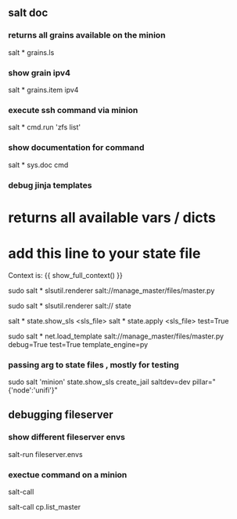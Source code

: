 ## salt doc

### returns all grains available on the minion

salt \* grains.ls

### show grain ipv4

salt \* grains.item ipv4


### execute ssh command via minion

salt \* cmd.run 'zfs list'


### show documentation for command

salt \* sys.doc cmd


### debug jinja templates

# returns all available vars / dicts
# add this line to your state file
Context is: {{ show_full_context() }}


sudo salt \* slsutil.renderer salt://manage_master/files/master.py


sudo salt \* slsutil.renderer  salt:// state


salt \* state.show_sls <sls_file>
salt \* state.apply <sls_file> test=True


sudo salt \* net.load_template salt://manage_master/files/master.py \
debug=True test=True template_engine=py




### passing arg to state files , mostly for testing

sudo salt 'minion' state.show_sls create_jail saltdev=dev pillar="{'node':'unifi'}"


## debugging fileserver
### show different fileserver envs

salt-run fileserver.envs


### exectue command on a minion
salt-call

salt-call cp.list_master
